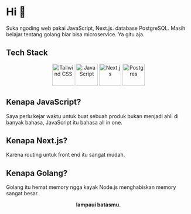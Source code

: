 # Hi 👋

Suka ngoding web pakai JavaScript, Next.js. database PostgreSQL. Masih belajar tentang golang biar bisa microservice. Ya gitu aja.

## Tech Stack

<div align="center">
  <img src="https://github.com/user-attachments/assets/e2b1f16d-2f89-4afe-afd6-8aefd3f7f9f1" alt="Tailwind CSS" width="60" height="60"/>
  <img src="https://github.com/user-attachments/assets/b0d82d82-a95b-4bc8-966f-259c6e3db6b5" alt="JavaScript" width="60" height="60"/>
  <img src="hhttps://github.com/user-attachments/assets/f78052e4-ad7b-48ae-84cb-6704a51caae4" alt="Next.js" width="60" height="60"/>
  <img src="https://github.com/user-attachments/assets/86f890cf-c5e8-45ed-9714-a34fef6d021c" alt="Postgres" width="60" height="60"/>
</div>

## Kenapa JavaScript?
Saya perlu kejar waktu untuk buat sebuah produk bukan menjadi ahli di banyak bahasa, JavaScript itu bahasa all in one.

## Kenapa Next.js?
Karena routing untuk front end itu sangat mudah.

## Kenapa Golang?
Golang itu hemat memory ngga kayak Node.js menghabiskan memory sangat besar.


<div align="center">
  <strong>lampaui batasmu.</strong>
</div>
